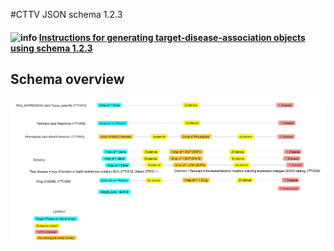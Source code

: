 #CTTV JSON schema 1.2.3

#### ![info](https://github.com/CTTV/input_data_format/raw/master/help/images/info.gif) [**Instructions for generating  target-disease-association objects using schema 1.2.3**](doc/instructions.md)

## Schema overview

![Schema 1.2 overview](imgs/schema_1.2.png)

